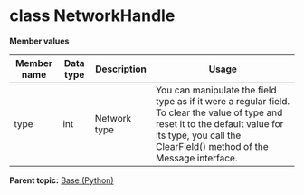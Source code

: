 # class NetworkHandle

 **Member values** 

|Member name|Data type|Description|Usage|
|-----------|---------|-----------|-----|
|type|int|Network type|You can manipulate the field type as if it were a regular field. To clear the value of type and reset it to the default value for its type, you call the ClearField\(\) method of the Message interface.|

**Parent topic:** [Base \(Python\)](../../summary_pages/Base.md)

